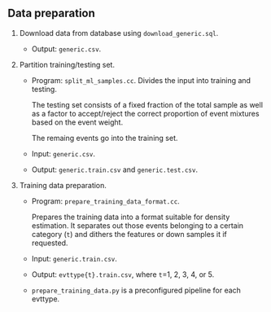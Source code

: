 Data preparation
----------------

1. Download data from database using `download_generic.sql`. 
   + Output: `generic.csv`. 

2. Partition training/testing set. 
   + Program: `split_ml_samples.cc`. Divides the input into training and testing. 

       The testing set consists of a fixed fraction of the total sample as well 
       as a factor to accept/reject the correct proportion of event mixtures 
       based on the event weight. 

       The remaing events go into the training set. 

   + Input: `generic.csv`. 
   + Output: `generic.train.csv` and `generic.test.csv`. 

3. Training data preparation. 
   + Program: `prepare_training_data_format.cc`. 

       Prepares the training data into a format suitable for 
       density estimation. It separates out those events belonging to a 
       certain category (`t`) and dithers the features or down samples 
       it if requested. 

   + Input: `generic.train.csv`. 
   + Output: `evttype{t}.train.csv`, where `t`=1, 2, 3, 4, or 5. 

   + `prepare_training_data.py` is a preconfigured pipeline for each
     evttype. 
